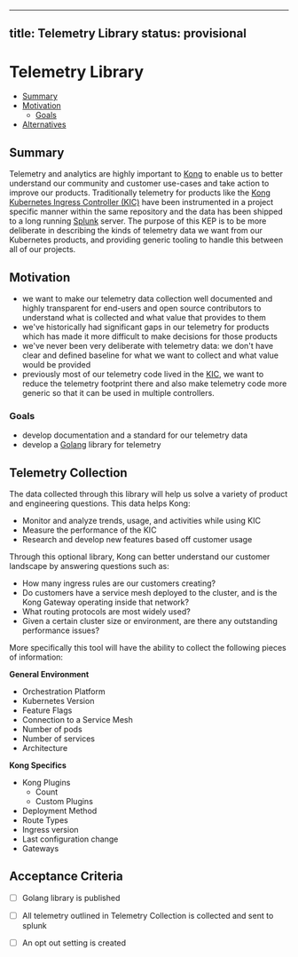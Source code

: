 
---
title: Telemetry Library
status: provisional
---

# Telemetry Library

<!-- toc -->
- [Summary](#summary)
- [Motivation](#motivation)
  - [Goals](#goals)
- [Alternatives](#alternatives)
<!-- /toc -->

## Summary

Telemetry and analytics are highly important to [Kong][kong] to enable us to
better understand our community and customer use-cases and take action to
improve our products. Traditionally telemetry for products like the [Kong
Kubernetes Ingress Controller (KIC)][kic] have been instrumented in a project
specific manner within the same repository and the data has been shipped to a
long running [Splunk][splunk] server. The purpose of this KEP is to be more
deliberate in describing the kinds of telemetry data we want from our
Kubernetes products, and providing generic tooling to handle this between all
of our projects.

[kong]:https://konghq.com
[kic]:https://github.com/kong/kubernetes-ingress-controller
[splunk]:https://github.com/splunk

## Motivation

- we want to make our telemetry data collection well documented and highly
  transparent for end-users and open source contributors to understand what is
  collected and what value that provides to them
- we've historically had significant gaps in our telemetry for products which
  has made it more difficult to make decisions for those products
- we've never been very deliberate with telemetry data: we don't have clear and
  defined baseline for what we want to collect and what value would be provided
- previously most of our telemetry code lived in the [KIC][kic], we want to
  reduce the telemetry footprint there and also make telemetry code more generic
  so that it can be used in multiple controllers.

[kic]:https://github.com/kong/kubernetes-ingress-controller

### Goals

- develop documentation and a standard for our telemetry data
- develop a [Golang][go] library for telemetry

[go]:https://go.dev

## Telemetry Collection

The data collected through this library will help us solve a variety of product and engineering questions. This data helps Kong:

 - Monitor and analyze trends, usage, and activities while using KIC
 - Measure the performance of the KIC
 - Research and develop new features based off customer usage

Through this optional library, Kong can better understand our customer landscape by answering questions such as:

 - How many ingress rules are our customers creating?
- Do customers have a service mesh deployed to the cluster, and is the Kong Gateway operating inside that network?
 - What routing protocols are most widely used?
 - Given a certain cluster size or environment, are there any outstanding performance issues?

More specifically this tool will have the ability to collect the following pieces of information:
 
**General Environment**
 - Orchestration Platform
 - Kubernetes Version
 - Feature Flags
 - Connection to a Service Mesh
 - Number of pods
 - Number of services
 - Architecture
 
 **Kong Specifics**
 
 - Kong Plugins
	 - Count
	 - Custom Plugins
 - Deployment Method
 - Route Types
 - Ingress version
 - Last configuration change
 - Gateways

 ## Acceptance Criteria

 - [ ] Golang library is published
 - [ ] All telemetry outlined in Telemetry Collection is collected and sent to splunk
 - [ ] An opt out setting is created

 
